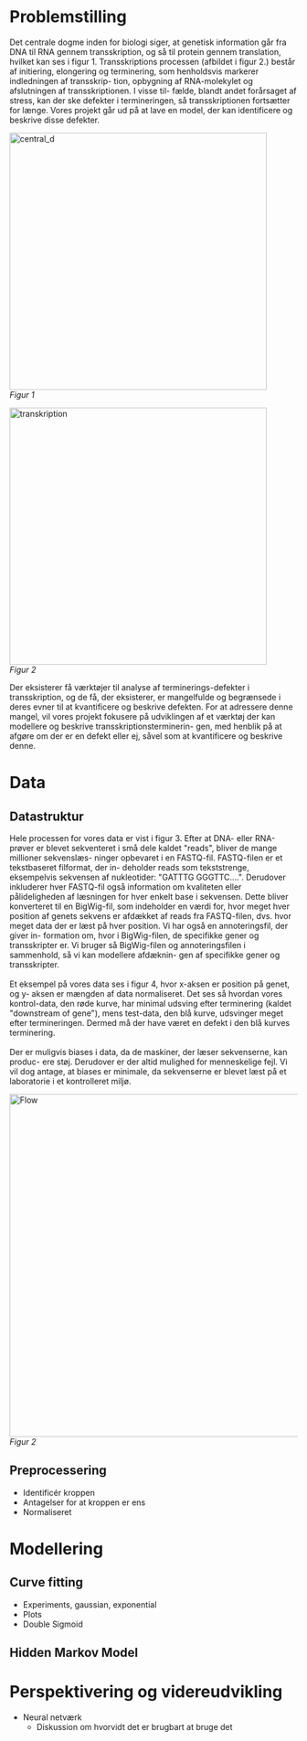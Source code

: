 # Problemstilling

Det centrale dogme inden for biologi siger, at genetisk information går fra DNA
til RNA gennem transskription, og så til protein gennem translation, hvilket kan
ses i figur 1. Transskriptions processen (afbildet i figur 2.) består af initiering,
elongering og terminering, som henholdsvis markerer indledningen af transskrip-
tion, opbygning af RNA-molekylet og afslutningen af transskriptionen. I visse til-
fælde, blandt andet forårsaget af stress, kan der ske defekter i termineringen, så
transskriptionen fortsætter for længe. Vores projekt går ud på at lave en model, der
kan identificere og beskrive disse defekter.

<p>
    <img width="450" alt="central_d" src="https://github.com/OttoJHTX/dataprojekt/assets/49984447/69349634-7729-42d3-898b-f45b653eb80e">
    <br>
    <em>Figur 1</em>
</p>


<p>
    <img width="450" alt="transkription" src="https://github.com/OttoJHTX/dataprojekt/assets/49984447/343be33a-423c-4277-bba3-be89cdda21c7">
    <br>
    <em>Figur 2</em>
</p>

Der eksisterer få værktøjer til analyse af terminerings-defekter i transskription, og
de få, der eksisterer, er mangelfulde og begrænsede i deres evner til at kvantificere
og beskrive defekten. For at adressere denne mangel, vil vores projekt fokusere på
udviklingen af et værktøj der kan modellere og beskrive transskriptionsterminerin-
gen, med henblik på at afgøre om der er en defekt eller ej, såvel som at kvantificere
og beskrive denne.

# Data

## Datastruktur
Hele processen for vores data er vist i figur 3. Efter at DNA- eller RNA-prøver er blevet sekventeret i små dele kaldet "reads", bliver de mange millioner sekvenslæs-
ninger opbevaret i en FASTQ-fil. FASTQ-filen er et tekstbaseret filformat, der in-
deholder reads som tekststrenge, eksempelvis sekvensen af nukleotider: "GATTTG
GGGTTC....". Derudover inkluderer hver FASTQ-fil også information om kvaliteten
eller pålideligheden af læsningen for hver enkelt base i sekvensen.
Dette bliver konverteret til en BigWig-fil, som indeholder en værdi for, hvor meget
hver position af genets sekvens er afdækket af reads fra FASTQ-filen, dvs. hvor
meget data der er læst på hver position. Vi har også en annoteringsfil, der giver in-
formation om, hvor i BigWig-filen, de specifikke gener og transskripter er. Vi bruger
så BigWig-filen og annoteringsfilen i sammenhold, så vi kan modellere afdæknin-
gen af specifikke gener og transskripter. <br> <br>
Et eksempel på vores data ses i figur 4, hvor x-aksen er position på genet, og y-
aksen er mængden af data normaliseret. Det ses så hvordan vores kontrol-data, den
røde kurve, har minimal udsving efter terminering (kaldet "downstream of gene"),
mens test-data, den blå kurve, udsvinger meget efter termineringen. Dermed må
der have været en defekt i den blå kurves terminering. <br> <br>
Der er muligvis biases i data, da de maskiner, der læser sekvenserne, kan produc-
ere støj. Derudover er der altid mulighed for menneskelige fejl. Vi vil dog antage, at
biases er minimale, da sekvenserne er blevet læst på et laboratorie i et kontrolleret
miljø.
<p>
    <img width="600" alt="Flow" src="https://github.com/OttoJHTX/dataprojekt/assets/49984447/e982dae5-1eaf-44ae-b24c-c10fd0ef467f">
    <br>
    <em>Figur 2</em>
</p>

## Preprocessering

 - Identificér kroppen
 - Antagelser for at kroppen er ens
 - Normaliseret

# Modellering

## Curve fitting
 - Experiments, gaussian, exponential
 - Plots
 - Double Sigmoid

## Hidden Markov Model
 
# Perspektivering og videreudvikling

 - Neural netværk
     - Diskussion om hvorvidt det er brugbart at bruge det
